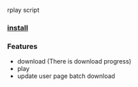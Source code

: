 rplay script
### [install](https://github.com/bambooGHT/rplay-script/raw/main/dist/rplayscript.user.js)
### Features

- download (There is download progress)
- play 
- update user page batch download 